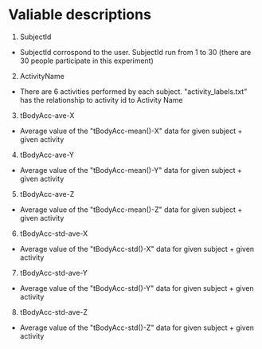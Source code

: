 # Valiable descriptions

1. SubjectId
* SubjectId corrospond to the user. SubjectId run from 1 to 30 (there are 30 people participate in this experiment)

2. ActivityName
* There are 6 activities performed by each subject. "activity_labels.txt" has the relationship to activity id to Activity Name

3. tBodyAcc-ave-X
* Average value of the "tBodyAcc-mean()-X" data for given subject + given activity

4. tBodyAcc-ave-Y
* Average value of the "tBodyAcc-mean()-Y" data for given subject + given activity

5. tBodyAcc-ave-Z
* Average value of the "tBodyAcc-mean()-Z" data for given subject + given activity

6. tBodyAcc-std-ave-X
* Average value of the "tBodyAcc-std()-X" data for given subject + given activity

7. tBodyAcc-std-ave-Y
* Average value of the "tBodyAcc-std()-Y" data for given subject + given activity

8. tBodyAcc-std-ave-Z
* Average value of the "tBodyAcc-std()-Z" data for given subject + given activity
